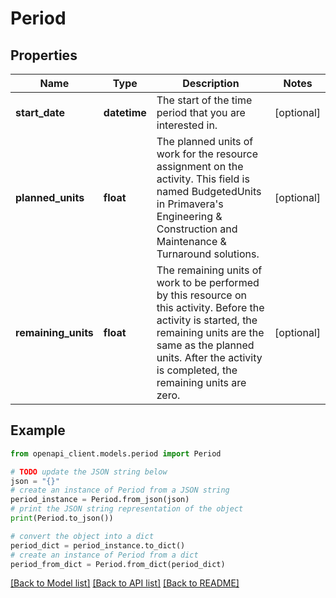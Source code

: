 # Period


## Properties

Name | Type | Description | Notes
------------ | ------------- | ------------- | -------------
**start_date** | **datetime** | The start of the time period that you are interested in. | [optional] 
**planned_units** | **float** | The planned units of work for the resource assignment on the activity. This field is named BudgetedUnits in Primavera&#39;s Engineering &amp; Construction and Maintenance &amp; Turnaround solutions. | [optional] 
**remaining_units** | **float** | The remaining units of work to be performed by this resource on this activity. Before the activity is started, the remaining units are the same as the planned units. After the activity is completed, the remaining units are zero. | [optional] 

## Example

```python
from openapi_client.models.period import Period

# TODO update the JSON string below
json = "{}"
# create an instance of Period from a JSON string
period_instance = Period.from_json(json)
# print the JSON string representation of the object
print(Period.to_json())

# convert the object into a dict
period_dict = period_instance.to_dict()
# create an instance of Period from a dict
period_from_dict = Period.from_dict(period_dict)
```
[[Back to Model list]](../README.md#documentation-for-models) [[Back to API list]](../README.md#documentation-for-api-endpoints) [[Back to README]](../README.md)


